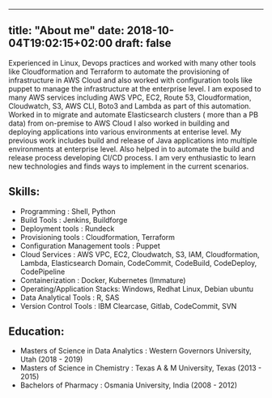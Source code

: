
---
title: "About me"
date: 2018-10-04T19:02:15+02:00
draft: false
---

Experienced in Linux, Devops practices and worked with many other tools like Cloudformation and Terraform to automate the provisioning of infrastructure in AWS Cloud and also worked with configuration tools like puppet to manage the infrastructure at the enterprise level. I am exposed to many AWS services including AWS VPC, EC2, Route 53, Cloudformation, Cloudwatch, S3, AWS CLI, Boto3 and Lambda as part of this automation. Worked in to migrate and automate Elasticsearch clusters ( more than a PB data) from on-premise to AWS Cloud I also worked in building and deploying applications into various environments at enterise level. My previous work includes build and release of Java applications into multiple environments at enterprise level. Also helped in to automate the build and release process developing CI/CD process. I am very enthusiastic to learn new technologies and finds ways to implement in the current scenarios.


## Skills:

- Programming : Shell, Python
- Build Tools : Jenkins, Buildforge
- Deployment tools : Rundeck
- Provisioning tools : Cloudformation, Terraform
- Configuration Management tools : Puppet
- Cloud Services : AWS VPC, EC2, Cloudwatch, S3, IAM, Cloudformation, Lambda, Elasticsearch Domain, CodeCommit, CodeBuild, CodeDeploy, CodePipeline
- Containerization : Docker, Kubernetes (Immature)
- Operating/Application Stacks: Windows, Redhat Linux, Debian ubuntu
- Data Analytical Tools : R, SAS
- Version Control Tools : IBM Clearcase, Gitlab, CodeCommit, SVN

## Education:

- Masters of Science in Data Analytics : Western Governors University, Utah (2018 - 2019)
- Masters of Science in Chemistry : Texas A & M University, Texas (2013 - 2015)
- Bachelors of Pharmacy : Osmania University, India (2008 - 2012)
